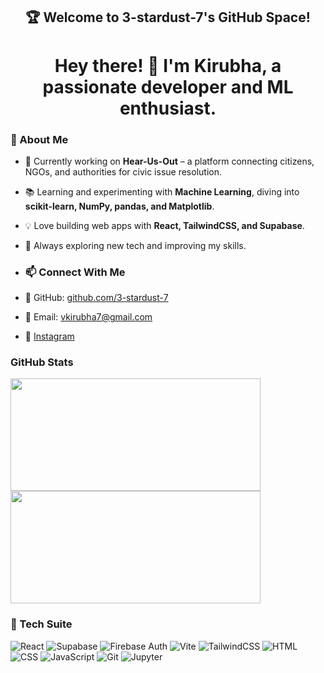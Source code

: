 ## <h2 align="center">🏆 Welcome to 3-stardust-7's GitHub Space!</h2>

# <h1 align="center"> Hey there! 👋 I'm Kirubha, a passionate developer and ML enthusiast. </h1>

### 🚀 About Me  
- 🔭 Currently working on **Hear-Us-Out** – a platform connecting citizens, NGOs, and authorities for civic issue resolution.  
- 📚 Learning and experimenting with **Machine Learning**, diving into **scikit-learn, NumPy, pandas, and Matplotlib**.  
- 💡 Love building web apps with **React, TailwindCSS, and Supabase**.  
- 🔬 Always exploring new tech and improving my skills.  

- ### 📫 Connect With Me  
- 🔗 GitHub: [github.com/3-stardust-7](https://github.com/3-stardust-7)  
- 📧 Email: vkirubha7@gmail.com
- 📸 [Instagram](https://instagram.com/3._stardust_.7)  

### GitHub Stats
<img src="https://github-readme-stats.vercel.app/api?username=3-stardust-7&show_icons=true&theme=tokyonight" width="400" height="180">
<img src="https://github-readme-stats.vercel.app/api/top-langs/?username=3-stardust-7&layout=compact&theme=gruvbox" width="400" height="180">


### 🔧 Tech Suite
![React](https://img.shields.io/badge/React-blue?style=for-the-badge&logo=react) ![Supabase](https://img.shields.io/badge/Supabase-green?style=for-the-badge&logo=supabase) ![Firebase Auth](https://img.shields.io/badge/Firebase_Auth-orange?style=for-the-badge&logo=firebase) ![Vite](https://img.shields.io/badge/Vite-purple?style=for-the-badge&logo=vite) ![TailwindCSS](https://img.shields.io/badge/TailwindCSS-blue?style=for-the-badge&logo=tailwind-css) ![HTML](https://img.shields.io/badge/HTML-orange?style=for-the-badge&logo=html5) ![CSS](https://img.shields.io/badge/CSS-blue?style=for-the-badge&logo=css3) ![JavaScript](https://img.shields.io/badge/JavaScript-yellow?style=for-the-badge&logo=javascript) ![Git](https://img.shields.io/badge/Git-black?style=for-the-badge&logo=git) ![Jupyter](https://img.shields.io/badge/Jupyter-orange?style=for-the-badge&logo=jupyter)


